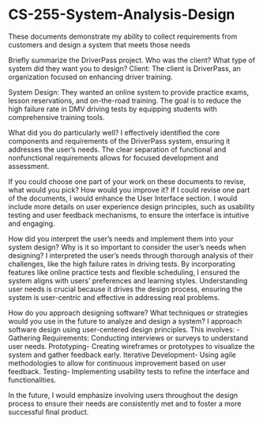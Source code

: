 # CS-255-System-Analysis-Design

These documents demonstrate my ability to collect requirements from customers and design a system that meets those needs

Briefly summarize the DriverPass project. Who was the client? What type of system did they want you to design?
Client: The client is DriverPass, an organization focused on enhancing driver training.

System Design: They wanted an online system to provide practice exams, lesson reservations, and on-the-road training. The goal is to reduce the high failure rate in DMV driving tests by equipping students with comprehensive training tools.

What did you do particularly well?
I effectively identified the core components and requirements of the DriverPass system, ensuring it addresses the user’s needs. The clear separation of functional and nonfunctional requirements allows for focused development and assessment.

If you could choose one part of your work on these documents to revise, what would you pick? How would you improve it?
If I could revise one part of the documents, I would enhance the User Interface section. I would include more details on user experience design principles, such as usability testing and user feedback mechanisms, to ensure the interface is intuitive and engaging.

How did you interpret the user’s needs and implement them into your system design? Why is it so important to consider the user’s needs when designing?
I interpreted the user’s needs through thorough analysis of their challenges, like the high failure rates in driving tests. By incorporating features like online practice tests and flexible scheduling,
I ensured the system aligns with users’ preferences and learning styles. Understanding user needs is crucial because it drives the design process, ensuring the system is user-centric and effective in addressing real problems.

How do you approach designing software? What techniques or strategies would you use in the future to analyze and design a system?
I approach software design using user-centered design principles. This involves:
-Gathering Requirements: Conducting interviews or surveys to understand user needs.
Prototyping- Creating wireframes or prototypes to visualize the system and gather feedback early.
Iterative Development- Using agile methodologies to allow for continuous improvement based on user feedback.
Testing- Implementing usability tests to refine the interface and functionalities.

In the future, I would emphasize involving users throughout the design process to ensure their needs are consistently met and to foster a more successful final product.



